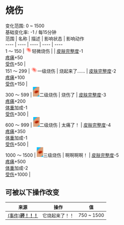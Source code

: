 # 烧伤  
变化范围: 0 ~ 1500  
基础变化率: -1 / 每15分钟  
范围  |  名称  |  描述  |  影响状态  |  影响动作  
----  |  ----  |  ----  |  ----  |  ----  
1 ～ 150  |  <img decoding="async" src="Sprite/Sunburn.png" style="width:20px;">轻微烧伤  |    |  [皮肤完整度](SkinIntegrity.md)-1<br>[疼痛](Pain.md)+50<br>[受伤](Wounds.md)+50  |    
151 ～ 299  |  <img decoding="async" src="Sprite/Sunburn.png" style="width:20px;">一级烧伤  |  烧起来了……  |  [皮肤完整度](SkinIntegrity.md)-2<br>[疼痛](Pain.md)+100<br>[受伤](Wounds.md)+150  |    
300 ～ 599  |  <img decoding="async" src="Sprite/Abrasion.png" style="width:20px;">二级烧伤  |  烧伤了  |  [皮肤完整度](SkinIntegrity.md)-3<br>[疼痛](Pain.md)+200<br>[体重](Weight.md)加成-1<br>[受伤](Wounds.md)+300  |    
600 ～ 999  |  <img decoding="async" src="Sprite/Abrasion.png" style="width:20px;">二级烧伤  |  太痛了！  |  [皮肤完整度](SkinIntegrity.md)-4<br>[疼痛](Pain.md)+350<br>[体重](Weight.md)加成-1<br>[受伤](Wounds.md)+500  |    
1000 ～ 1500  |  <img decoding="async" src="Sprite/Abrasion.png" style="width:20px;">三级烧伤  |  啊啊啊啊！  |  [皮肤完整度](SkinIntegrity.md)-5<br>[疼痛](Pain.md)+500<br>[体重](Weight.md)加成-2<br>[受伤](Wounds.md)+1000  |    
## 可被以下操作改变  
来源  |  操作  |  值  
----  |  ----  |  ----  
[(事件)<b>砰！！！</b>](Event_JerrycanExplosion.md)  |  它烧起来了！！  |  750 ~ 1500  
